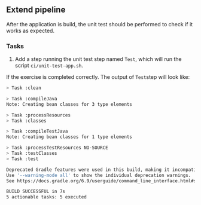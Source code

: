 ## Extend pipeline 
After the application is build, the unit test should be performed to check if it works as expected. 

### Tasks

1. Add a step running the unit test step named `Test`, which will run the script `ci/unit-test-app.sh`.


If the exercise is completed correctly. The output of `Test`step will look like: 

``` bash
> Task :clean

> Task :compileJava
Note: Creating bean classes for 3 type elements

> Task :processResources
> Task :classes

> Task :compileTestJava
Note: Creating bean classes for 1 type elements

> Task :processTestResources NO-SOURCE
> Task :testClasses
> Task :test

Deprecated Gradle features were used in this build, making it incompatible with Gradle 7.0.
Use '--warning-mode all' to show the individual deprecation warnings.
See https://docs.gradle.org/6.9/userguide/command_line_interface.html#sec:command_line_warnings

BUILD SUCCESSFUL in 7s
5 actionable tasks: 5 executed
```


